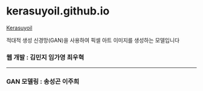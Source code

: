 # kerasuyoil.github.io

[Kerasuyoil](https://kerasuyoil.github.io/.)

적대적 생성 신경망(GAN)을 사용하여 픽셀 아트 이미지를 생성하는 모델입니다

### 웹 개발 : 김민지 임가영 최우혁

----

### GAN 모델링 : 송성곤 이주희
